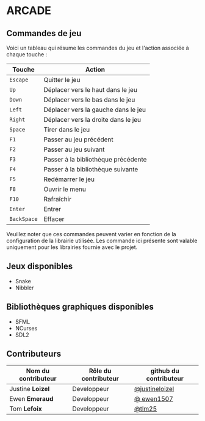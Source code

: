 # ARCADE
## Commandes de jeu

Voici un tableau qui résume les commandes du jeu et l'action associée à chaque touche :

| Touche | Action |
| --- | --- |
| `Escape` | Quitter le jeu |
| `Up` | Déplacer vers le haut dans le jeu |
| `Down` | Déplacer vers le bas dans le jeu |
| `Left` | Déplacer vers la gauche dans le jeu |
| `Right` | Déplacer vers la droite dans le jeu |
| `Space` | Tirer dans le jeu |
| `F1` | Passer au jeu précédent |
| `F2` | Passer au jeu suivant |
| `F3` | Passer à la bibliothèque précédente |
| `F4` | Passer à la bibliothèque suivante |
| `F5` | Redémarrer le jeu |
| `F8` | Ouvrir le menu |
| `F10` | Rafraîchir |
| `Enter` | Entrer |
| `BackSpace` | Effacer |

Veuillez noter que ces commandes peuvent varier en fonction de la configuration de la librairie utilisée.
Les commande ici présente sont valable uniquement pour les librairies fournie avec le projet.

## Jeux disponibles

- Snake
- Nibbler

## Bibliothèques graphiques disponibles

- SFML
- NCurses
- SDL2

## Contributeurs
| Nom du contributeur   | Rôle du contributeur | github du contributeur                             |
|-----------------------| --- |----------------------------------------------------|
| Justine **Loizel**    | Developpeur | [@justineloizel](https://github.com/justineloizel) |
| Ewen **Emeraud**      | Developpeur | [@ ewen1507](https://github.com/ewen1507)          |
| Tom **Lefoix**        | Developpeur | [@tlm25](https://github.com/tlmx25)                |
